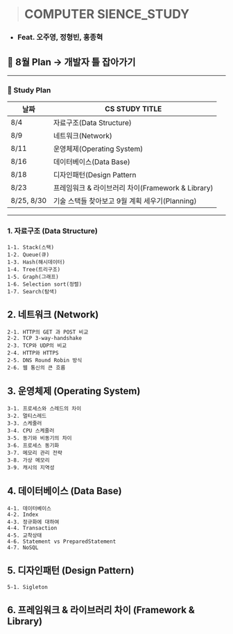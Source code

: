 > # COMPUTER SIENCE_STUDY
- ### Feat. 오주영, 정형빈, 홍종혁

## 🚩 8월 Plan -> 개발자 틀 잡아가기
---
### 🚩 Study Plan

|날짜|CS STUDY TITLE|
|---|---|
|8/4|자료구조(Data Structure)|
|8/9|네트워크(Network)|
|8/11|운영체제(Operating System)|
|8/16|데이터베이스(Data Base)|
|8/18|디자인패턴(Design Pattern|
|8/23|프레임워크 & 라이브러리 차이(Framework & Library)|
|8/25, 8/30| 기술 스택들 찾아보고 9월 계획 세우기(Planning)|
---
### 1. 자료구조 (Data Structure)

	1-1. Stack(스택)
	1-2. Queue(큐)
	1-3. Hash(해시데이터)
	1-4. Tree(트리구조)
	1-5. Graph(그래프)
	1-6. Selection sort(정렬)
	1-7. Search(탐색)

## 2. 네트워크 (Network)

	2-1. HTTP의 GET 과 POST 비교
	2-2. TCP 3-way-handshake
	2-3. TCP와 UDP의 비교
	2-4. HTTP와 HTTPS
	2-5. DNS Round Robin 방식
	2-6. 웹 통신의 큰 흐름

## 3. 운영체제 (Operating System)

	3-1. 프로세스와 스레드의 차이
	3-2. 멀티스레드
	3-3. 스케줄러
	3-4. CPU 스케줄러
	3-5. 동기와 비동기의 차이
	3-6. 프로세스 동기화
	3-7. 메모리 관리 전략
	3-8. 가상 메모리
	3-9. 캐시의 지역성

## 4. 데이터베이스 (Data Base)

	4-1. 데이터베이스
	4-2. Index
	4-3. 정규화에 대하여
	4-4. Transaction
	4-5. 교착상태
	4-6. Statement vs PreparedStatement
	4-7. NoSQL

## 5. 디자인패턴 (Design Pattern)

	5-1. Sigleton

## 6. 프레임워크 & 라이브러리 차이 (Framework & Library)

